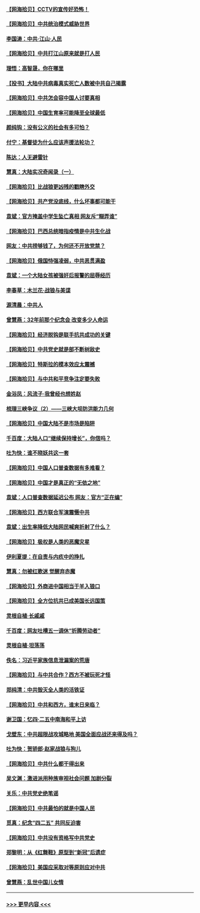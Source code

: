 #### [【网海拾贝】CCTV的宣传好恐怖！](../pages/nsc993/n12959984.md?t=05201102) 
#### [【网海拾贝】中共统治模式威胁世界](../pages/nsc993/n12957622.md?t=05201102) 
#### [李国涛：中共‧江山‧人民](../pages/nsc993/n12957502.md?t=05201102) 
#### [【网海拾贝】中共打江山原来就是打人民](../pages/nsc993/n12954345.md?t=05201102) 
#### [理悟：高智晟，你在哪里](../pages/nsc993/n12953115.md?t=05201102) 
#### [【投书】大陆中共病毒真实死亡人数被中共自己揭露](../pages/nsc993/n12953050.md?t=05201102) 
#### [【网海拾贝】中共怎会容中国人讨要真相](../pages/nsc993/n12952161.md?t=05201102) 
#### [【网海拾贝】中国生育率可能降至全球最低](../pages/nsc993/n12948793.md?t=05201102) 
#### [颜纯钩：没有公义的社会有多可怕？](../pages/nsc993/n12947626.md?t=05201102) 
#### [付宁：基督徒为什么应该声援法轮功？](../pages/nsc993/n12947233.md?t=05201102) 
#### [陈达：人无避雷针](../pages/nsc993/n12947098.md?t=05201102) 
#### [慧真：大陆实况奇闻录（一）](../pages/nsc993/n12945811.md?t=05201102) 
#### [【网海拾贝】比战狼更凶残的戳瞎外交](../pages/nsc993/n12945717.md?t=05201102) 
#### [【网海拾贝】共产党没底线，什么坏事都可能干](../pages/nsc993/n12942090.md?t=05201102) 
#### [袁斌：官方掩盖中学生坠亡真相 网友斥“糊弄谁”](../pages/nsc993/n12942029.md?t=05201102) 
#### [【网海拾贝】巴西总统暗指疫情是中共生化战](../pages/nsc993/n12938999.md?t=05201102) 
#### [网友：中共捞够钱了，为何还不开放党禁？](../pages/nsc993/n12938952.md?t=05201102) 
#### [【网海拾贝】俄国恃强凌弱，中共恶贯满盈](../pages/nsc993/n12936626.md?t=05201102) 
#### [袁斌：一个大陆女孩被强奸后报警的屈辱经历](../pages/nsc993/n12936547.md?t=05201102) 
#### [李春草：木兰花·战狼与美谍](../pages/nsc993/n12935995.md?t=05201102) 
#### [源清晨：中共人](../pages/nsc993/n12935589.md?t=05201102) 
#### [曾慧燕：32年前那个纪念会 改变多少人命运](../pages/nsc993/n12934233.md?t=05201102) 
#### [【网海拾贝】经济脱钩是联手抗共成功的关键](../pages/nsc993/n12934176.md?t=05201102) 
#### [【网海拾贝】中共党史就是部不断树敌史](../pages/nsc993/n12932844.md?t=05201102) 
#### [【网海拾贝】特斯拉的模本效应太震撼](../pages/nsc993/n12925626.md?t=05201102) 
#### [【网海拾贝】与中共和平竞争注定要失败](../pages/nsc993/n12923326.md?t=05201102) 
#### [金浴凤：风流子‧我曾经也想姓赵](../pages/nsc993/n12920911.md?t=05201102) 
#### [梳理三峡争议（2）——三峡大坝防洪能力几何](../pages/nsc993/n12920173.md?t=05201102) 
#### [【网海拾贝】中国大陆不是市场是陷阱](../pages/nsc993/n12920143.md?t=05201102) 
#### [千百度：大陆人口“继续保持增长”，你信吗？](../pages/nsc993/n12918946.md?t=05201102) 
#### [吐为快：谁不晓妖共这一套](../pages/nsc993/n12918941.md?t=05201102) 
#### [【网海拾贝】中国人口普查数据有多难看？](../pages/nsc993/n12917822.md?t=05201102) 
#### [【网海拾贝】中国才是真正的“无依之地”](../pages/nsc993/n12915845.md?t=05201102) 
#### [袁斌：人口普查数据延迟公布 网友：官方“正在编”](../pages/nsc993/n12915748.md?t=05201102) 
#### [【网海拾贝】西方联合军演震慑中共](../pages/nsc993/n12913466.md?t=05201102) 
#### [袁斌：出生率降低大陆网民喊爽折射了什么？](../pages/nsc993/n12913365.md?t=05201102) 
#### [【网海拾贝】极权是人类的恶魔灾星](../pages/nsc993/n12910697.md?t=05201102) 
#### [伊利夏提：在自责与内疚中的挣扎](../pages/nsc993/n12910493.md?t=05201102) 
#### [慧真：勿被红歌迷 觉醒弃赤魔](../pages/nsc993/n12910485.md?t=05201102) 
#### [【网海拾贝】外商进中国相当于羊入狼口](../pages/nsc993/n12908274.md?t=05201102) 
#### [【网海拾贝】全方位抗共已成美国长远国策](../pages/nsc993/n12906878.md?t=05201102) 
#### [灵根自植‧长戚戚](../pages/nsc993/n12905585.md?t=05201102) 
#### [千百度：网友吐槽五一调休“折腾劳动者”](../pages/nsc993/n12905934.md?t=05201102) 
#### [灵根自植‧坦荡荡](../pages/nsc993/n12905562.md?t=05201102) 
#### [佚名：习近平家族信息泄漏案的荒唐](../pages/nsc993/n12904705.md?t=05201102) 
#### [【网海拾贝】与中共合作？西方不被玩死才怪](../pages/nsc993/n12903873.md?t=05201102) 
#### [郑纯清：中共毁灭全人类的活铁证](../pages/nsc993/n12903785.md?t=05201102) 
#### [【网海拾贝】中共和西方，谁末日来临？](../pages/nsc993/n12903482.md?t=05201102) 
#### [谢卫国：忆四‧二五中南海和平上访](../pages/nsc993/n12902192.md?t=05201102) 
#### [戈壁东：中共超限战攻城略地 美国全面应战还来得及吗？](../pages/nsc993/n12902297.md?t=05201102) 
#### [吐为快：贺骄郎‧赵家战狼与狗儿](../pages/nsc993/n12902280.md?t=05201102) 
#### [【网海拾贝】中共什么都干得出来](../pages/nsc993/n12897500.md?t=05201102) 
#### [吴文渊：激进派用种族审视社会问题 加剧分裂](../pages/nsc993/n12893881.md?t=05201102) 
#### [关乐：中共党史绝笔谣](../pages/nsc993/n12897270.md?t=05201102) 
#### [【网海拾贝】中共最怕的就是中国人民](../pages/nsc993/n12894705.md?t=05201102) 
#### [觅真：纪念“四二五” 共同反迫害](../pages/nsc993/n12894553.md?t=05201102) 
#### [【网海拾贝】中共没有资格写中共党史](../pages/nsc993/n12892231.md?t=05201102) 
#### [郑黎明：从《红舞鞋》原型到“新冠”后遗症](../pages/nsc993/n12890469.md?t=05201102) 
#### [【网海拾贝】美国应采取对等原则应对中共](../pages/nsc993/n12889176.md?t=05201102) 
#### [曾慧燕：乱世中国儿女情](../pages/nsc993/n12887931.md?t=05201102) 

----
#### [ >>> 更早内容 <<< ](../indexes/nsc993-earlier.md)
